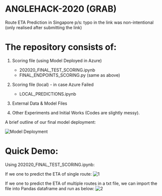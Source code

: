 # ANGLEHACK-2020 (GRAB) 

Route ETA Prediction in Singapore
p/s: typo in the link was non-intentional (only realised after submitting the link)

# The repository consists of: 
1. Scoring file (using Model Deployed in Azure)  
   - 202020_FINAL_TEST_SCORING.ipynb
   - FINAL_ENDPOINTS_SCORING.py (same as above)
   
2. Scoring file (local) - in case  Azure Failed 
   - LOCAL_PREDICTIONS.ipynb
   
3. External Data & Model Files 

4. Other Experiments and Initial Works (Codes are slightly messy).


A brief outline of our final model deployment: 

![Model Deployment](https://user-images.githubusercontent.com/7208012/85190155-10aab080-b2e8-11ea-8b35-902b0dffb3d5.png)


# Quick Demo: 

Using 202020_FINAL_TEST_SCORING.ipynb:

If we one to predict the ETA of single route:
![1](https://user-images.githubusercontent.com/7208012/85190250-076e1380-b2e9-11ea-8f8f-734fe8ee617e.PNG)


If we one to predict the ETA of multiple routes in a txt file, we can import the file into Pandas dataframe and run as below:
![2](https://user-images.githubusercontent.com/7208012/85190268-397f7580-b2e9-11ea-92d8-5d0280fa3b20.PNG)


